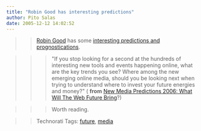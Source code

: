 ```yaml
---
title: "Robin Good has interesting predictions"
author: Pito Salas
date: 2005-12-12 14:02:52
---
```


>>

>> [Robin Good](<http://www.masternewmedia.org/index.html>) has some
[interesting predictions and
prognostications](<http://www.masternewmedia.org/predictions/predictions_2006/new_media_predictions_2006_from_Robin_Good_20051212.htm>).

>>

>>> "If you stop looking for a second at the hundreds of interesting new tools
and events happening online, what are the key trends you see? Where among the
new emerging online media, should you be looking next when trying to
understand where to invest your future energies and money?" ( **from** [New
Media Predictions 2006: What Will The Web Future
Bring](<http://www.masternewmedia.org/predictions/predictions_2006/new_media_predictions_2006_from_Robin_Good_20051212.htm>)?)

>>

>>> Worth reading.

>>

>> Technorati Tags: [future](<http://www.technorati.com/tag/future>),
[media](<http://www.technorati.com/tag/media>)


